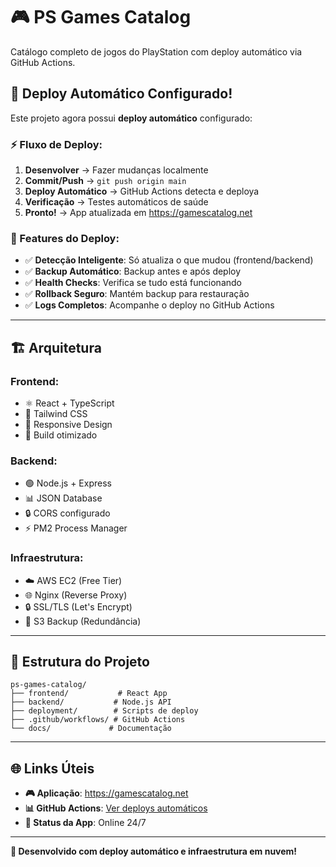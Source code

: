 # 🎮 PS Games Catalog

Catálogo completo de jogos do PlayStation com deploy automático via GitHub Actions.

## 🚀 Deploy Automático Configurado!

Este projeto agora possui **deploy automático** configurado:

### ⚡ Fluxo de Deploy:
1. **Desenvolver** → Fazer mudanças localmente
2. **Commit/Push** → `git push origin main`  
3. **Deploy Automático** → GitHub Actions detecta e deploya
4. **Verificação** → Testes automáticos de saúde
5. **Pronto!** → App atualizada em https://gamescatalog.net

### 🎯 Features do Deploy:
- ✅ **Detecção Inteligente**: Só atualiza o que mudou (frontend/backend)
- ✅ **Backup Automático**: Backup antes e após deploy
- ✅ **Health Checks**: Verifica se tudo está funcionando
- ✅ **Rollback Seguro**: Mantém backup para restauração
- ✅ **Logs Completos**: Acompanhe o deploy no GitHub Actions

---

## 🏗️ **Arquitetura**

### **Frontend:**
- ⚛️ React + TypeScript
- 🎨 Tailwind CSS
- 📱 Responsive Design
- 🚀 Build otimizado

### **Backend:**
- 🟢 Node.js + Express
- 📊 JSON Database
- 🔒 CORS configurado
- ⚡ PM2 Process Manager

### **Infraestrutura:**
- ☁️ AWS EC2 (Free Tier)
- 🌐 Nginx (Reverse Proxy)
- 🔒 SSL/TLS (Let's Encrypt)
- 💾 S3 Backup (Redundância)

---

## 📁 **Estrutura do Projeto**

```
ps-games-catalog/
├── frontend/           # React App
├── backend/           # Node.js API
├── deployment/        # Scripts de deploy
├── .github/workflows/ # GitHub Actions
└── docs/             # Documentação
```

---

## 🌐 **Links Úteis**

- **🎮 Aplicação**: https://gamescatalog.net
- **📊 GitHub Actions**: [Ver deploys automáticos](../../actions)
- **📱 Status da App**: Online 24/7

---

**🎉 Desenvolvido com deploy automático e infraestrutura em nuvem!**
